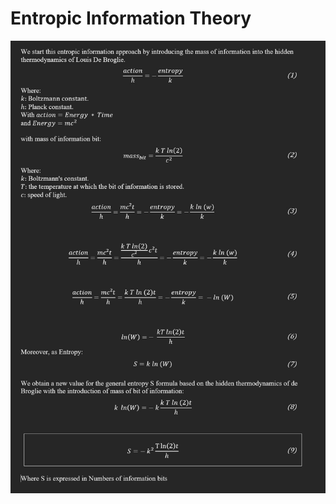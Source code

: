 # Entropic Information Theory


![Screenshot of a comment on a GitHub issue showing an image, added in the Markdown, of an Octocat smiling and raising a tentacle.](https://github.com/olivierdenis/Entropic-Information-Theory/blob/master/assets/images/modus_operandi.jpg)

